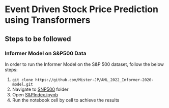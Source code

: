 # Event Driven Stock Price Prediction using Transformers


## Steps to be followed

### Informer Model on S&P500 Data 
In order to run the Informer Model on the S&P 500 dataset, follow the below steps:

1. ``` git clone https://github.com/Mister-JP/AML_2022_Informer-2020-model.git ```
2. Navigate to [SNP500](SNP500) folder
3. Open [S&PIndex.ipynb](SNP500/S&PIndex.ipynb)
4. Run the notebook cell by cell to achieve the results
